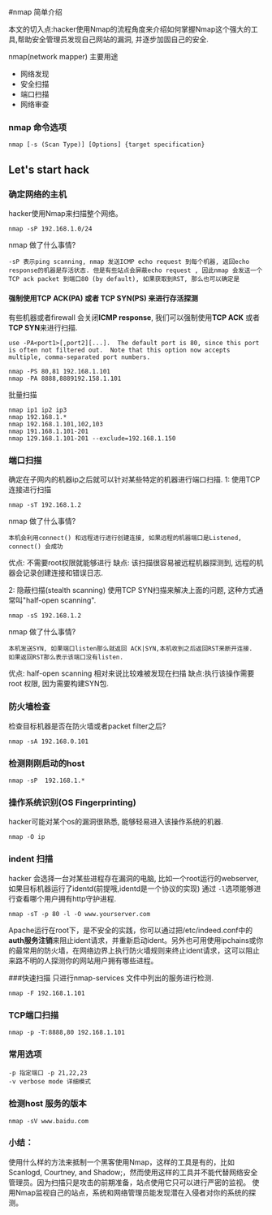 #nmap 简单介绍

本文的切入点:hacker使用Nmap的流程角度来介绍如何掌握Nmap这个强大的工具,帮助安全管理员发现自己网站的漏洞, 并逐步加固自己的安全.   

nmap(network mapper) 主要用途  
- 网络发现  
- 安全扫描 
- 端口扫描 
- 网络审查  

### nmap 命令选项  
	nmap [-s (Scan Type)] [Options] {target specification}
    
## Let's start hack

### 确定网络的主机
hacker使用Nmap来扫描整个网络。  

	nmap -sP 192.168.1.0/24  
    
nmap 做了什么事情?   

	-sP 表示ping scanning, nmap 发送ICMP echo request 到每个机器, 返回echo response的机器是存活状态. 但是有些站点会屏蔽echo request , 因此nmap 会发送一个TCP ack packet 到端口80 (by default), 如果获取到RST, 那么也可以确定是
    
#### 强制使用TCP ACK(PA) 或者 TCP SYN(PS) 来进行存活探测
有些机器或者firewall 会关闭**ICMP response**, 我们可以强制使用**TCP ACK** 或者**TCP SYN**来进行扫描.  

	use -PA<port1>[,port2][...].  The default port is 80, since this port is often not filtered out.  Note that this option now accepts multiple, comma-separated port numbers.

	nmap -PS 80,81 192.168.1.101
    nmap -PA 8888,8889192.158.1.101
    
批量扫描   

	nmap ip1 ip2 ip3
    nmap 192.168.1.*
    nmap 192.168.1.101,102,103
    nmap 191.168.1.101-201
    nmap 129.168.1.101-201 --exclude=192.168.1.150  
    
    
### 端口扫描
确定在子网内的机器ip之后就可以针对某些特定的机器进行端口扫描.
1: 使用TCP连接进行扫描  

	nmap -sT 192.168.1.2  
    
nmap 做了什么事情?    

	本机会利用connect() 和远程进行进行创建连接, 如果远程的机器端口是Listened, connect() 会成功  
    
优点: 不需要root权限就能够进行
缺点: 该扫描很容易被远程机器探测到, 远程的机器会记录创建连接和错误日志. 

2: 隐蔽扫描(stealth scanning)
使用TCP SYN扫描来解决上面的问题, 这种方式通常叫"half-open scanning".    

	nmap -sS 192.168.1.2
nmap 做了什么事情?  

	本机发送SYN, 如果端口listen那么就返回 ACK|SYN,本机收到之后返回RST来断开连接.  如果返回RST那么表示该端口没有listen. 
优点: half-open scanning 相对来说比较难被发现在扫描
缺点:执行该操作需要root 权限, 因为需要构建SYN包.

### 防火墙检查
检查目标机器是否在防火墙或者packet filter之后?　　

	nmap -sA 192.168.0.101
    
### 检测刚刚启动的host

	nmap -sP  192.168.1.*

### 操作系统识别(OS Fingerprinting)
hacker可能对某个os的漏洞很熟悉, 能够轻易进入该操作系统的机器.  

	nmap -O ip
    
### indent 扫描
hacker 会选择一台对某些进程存在漏洞的电脑, 比如一个root运行的webserver, 如果目标机器运行了identd(前提哦,identd是一个协议的实现) 通过 `-l`选项能够进行查看哪个用户拥有http守护进程.   

	nmap -sT -p 80 -l -O www.yourserver.com
    
 Apache运行在root下，是不安全的实践，你可以通过把/etc/indeed.conf中的**auth服务注销**来阻止ident请求，并重新启动ident。另外也可用使用ipchains或你的最常用的防火墙，在网络边界上执行防火墙规则来终止ident请求，这可以阻止来路不明的人探测你的网站用户拥有哪些进程。  
 
 ###快速扫描
 只进行nmap-services 文件中列出的服务进行检测.
 
 	nmap -F 192.168.1.101  
    
 ### TCP端口扫描
 
 	nmap -p -T:8888,80 192.168.1.101
 
### 常用选项  

	-p 指定端口 -p 21,22,23
    -v verbose mode 详细模式
 
### 检测host 服务的版本  
	
    nmap -sV www.baidu.com
    
### 小结：　　
使用什么样的方法来抵制一个黑客使用Nmap，这样的工具是有的，比如 Scanlogd, Courtney, and Shadow;，然而使用这样的工具并不能代替网络安全管理员。因为扫描只是攻击的前期准备，站点使用它只可以进行严密的监视。 使用Nmap监视自己的站点，系统和网络管理员能发现潜在入侵者对你的系统的探测。
